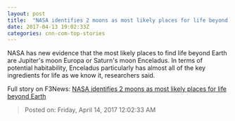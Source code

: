 ```yaml
---
layout: post
title:  "NASA identifies 2 moons as most likely places for life beyond Earth"
date: 2017-04-13 19:02:33Z
categories: cnn-com-top-stories
---
```


NASA has new evidence that the most likely places to find life beyond Earth are Jupiter's moon Europa or Saturn's moon Enceladus. In terms of potential habitability, Enceladus particularly has almost all of the key ingredients for life as we know it, researchers said.


Full story on F3News: [NASA identifies 2 moons as most likely places for life beyond Earth](http://www.f3nws.com/n/pJUqJF)

> Posted on: Friday, April 14, 2017 12:02:33 AM
